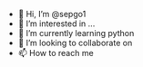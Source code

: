 - 👋 Hi, I’m @sepgo1
- 👀 I’m interested in ...
- 🌱 I’m currently learning python
- 💞️ I’m looking to collaborate on 
- 📫 How to reach me 

<!---
sepgo1/sepgo1 is a ✨ special ✨ repository because its `README.md` (this file) appears on your GitHub profile.
You can click the Preview link to take a look at your changes.
--->
